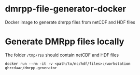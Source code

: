 # dmrpp-file-generator-docker
Docker image to generate dmrpp files from netCDF and HDF files


# Generate DMRpp files locally
The folder `/tmp/rss` should contain netCDF and HDF files
```code
docker run --rm -it -v <path/to/nc/hdf/files>:/workstation ghrcdaac/dmrpp-generator
```
